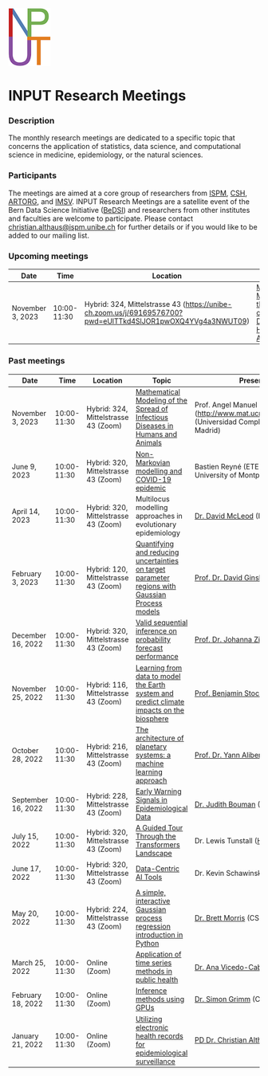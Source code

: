 ![](logo.png)

# INPUT Research Meetings

### Description

The monthly research meetings are dedicated to a specific topic that concerns the application of statistics, data science, and computational science in medicine, epidemiology, or the natural sciences.

### Participants

The meetings are aimed at a core group of researchers from [ISPM](https://www.ispm.unibe.ch), [CSH](https://www.csh.unibe.ch), [ARTORG](https://www.artorg.unibe.ch), and [IMSV](https://www.imsv.unibe.ch). INPUT Research Meetings are a satellite event of the Bern Data Science Initiative ([BeDSI](https://www.bedsi.unibe.ch)) and researchers from other institutes and faculties are welcome to participate. Please contact christian.althaus@ispm.unibe.ch for further details or if you would like to be added to our mailing list.

### Upcoming meetings

Date          | Time          |  Location     |  Topic                                                            |  Presenter
------------- | ------------- | ------------- | ----------------------------------------------------------------- | -------------
November 3, 2023      |  10:00-11:30  |  Hybrid: 324, Mittelstrasse 43 (https://unibe-ch.zoom.us/j/69169576700?pwd=eUlTTkd4SlJOR1pwOXQ4YVg4a3NWUT09) |  [Mathematical Modeling of the Spread of  Infectious Diseases in Humans and Animals]()  |  [Prof. Angel Manuel Ramos del Olmo] (Universidad Complutense de Madrid) | 

### Past meetings

Date          | Time          |  Location     |  Topic                                                            |  Presenter
------------- | ------------- | ------------- | ----------------------------------------------------------------- | -------------
November 3, 2023      |  10:00-11:30  |  Hybrid: 324, Mittelstrasse 43 (Zoom) |  [Mathematical Modeling of the Spread of  Infectious Diseases in Humans and Animals]()  | Prof. Angel Manuel Ramos del Olmo](http://www.mat.ucm.es/~aramosol/) (Universidad Complutense de Madrid) | 
June 9, 2023      |  10:00-11:30  |  Hybrid: 320, Mittelstrasse 43 (Zoom)        |  [Non-Markovian modelling and COVID-19 epidemic]()  |  Bastien Reyné (ETE modelling team, University of Montpellier, CNRS, IRD) | 
April 14, 2023      |  10:00-11:30  |  Hybrid: 320, Mittelstrasse 43 (Zoom)        | Multilocus modelling approaches in evolutionary epidemiology  |  [Dr. David McLeod](https://www.thee.iee.unibe.ch/about_us/team/staff/dr_mcleod_david/index_eng.html) (IEE)
February 3, 2023      |  10:00-11:30  |  Hybrid: 120, Mittelstrasse 43 (Zoom)        |  [Quantifying and reducing uncertainties on target parameter regions with Gaussian Process models](slides/20230203_Ginsbourger_GaussianProcessModels.pdf)  |  [Prof. Dr. David Ginsbourger](https://www.imsv.unibe.ch/about_us/staff/prof_dr_ginsbourger_david/index_eng.html) (IMSV)
December 16, 2022      |  10:00-11:30  |  Hybrid: 320, Mittelstrasse 43 (Zoom)        |  [Valid sequential inference on probability forecast performance](slides/20221216_Ziegel_Sequential_Inference.pdf)  |  [Prof. Dr. Johanna Ziegel](https://www.imsv.unibe.ch/about_us/staff/prof_dr_ziegel_johanna/index_eng.html) (IMSV)
November 25, 2022      |  10:00-11:30  |  Hybrid: 116, Mittelstrasse 43 (Zoom)  |  [Learning from data to model the Earth system and predict climate impacts on the biosphere](slides/20221125_Stocker_ModelEarthSystems.pdf)  |  [Prof. Benjamin Stocker](https://www.geography.unibe.ch/about_us/personen/prof_dr_stocker_benjamin/index_eng.html) (GIUB)
October 28, 2022      |  10:00-11:30  |  Hybrid: 216, Mittelstrasse 43 (Zoom)        |  [The architecture of planetary systems: a machine learning approach](slides/20221028_Alibert_Planetary_Systems.pdf)  |  [Prof. Dr. Yann Alibert](https://www.csh.unibe.ch/about_us/people/professors/prof_dr_alibert_yann/index_eng.html) (CSH)
September 16, 2022      |  10:00-11:30  |  Hybrid: 228, Mittelstrasse 43 (Zoom)        |  [Early Warning Signals in Epidemiological Data](slides/20220916_Bouman_Early_Warning_Signals.pdf)  |  [Dr. Judith Bouman](https://www.ispm.unibe.ch/about_us/staff/bouman_judith/index_eng.html) (ISPM)
July 15, 2022      |  10:00-11:30  |  Hybrid: 320, Mittelstrasse 43 (Zoom)        |  [A Guided Tour Through the Transformers Landscape](slides/20220715_Tunstall_Transformers_Tour.pdf)  |  Dr. Lewis Tunstall ([Hugging Face](https://huggingface.co))
June 17, 2022      |  10:00-11:30  |  Hybrid: 320, Mittelstrasse 43 (Zoom)        |  [Data-Centric AI Tools](https://youtu.be/WFAUgeDa68Y)  |  Dr. Kevin Schawinski ([Modulos](https://www.modulos.ai))
May 20, 2022      |  10:00-11:30  |  Hybrid: 224, Mittelstrasse 43 (Zoom)  |  [A simple, interactive Gaussian process regression introduction in Python](https://github.com/bmorris3/gp_interact)  |  [Dr. Brett Morris](https://www.csh.unibe.ch/about_us/people/postdocs/dr_morris_brett/index_eng.html) (CSH)
March 25, 2022     |  10:00-11:30  |  Online (Zoom) |  [Application of time series methods in public health](slides/20220325_VicedoCabrera_Time_Series.pdf)  |  [Dr. Ana Vicedo-Cabrera](https://www.ispm.unibe.ch/about_us/staff/vicedo_cabrera_ana_maria/index_eng.html) (ISPM)
February 18, 2022  |  10:00-11:30  |  Online (Zoom) |  [Inference methods using GPUs](slides/20220218_Grimm_Inference_Methods.pdf)  |  [Dr. Simon Grimm](https://www.csh.unibe.ch/about_us/people/staff/dr_grimm_simon/index_eng.html) (CSH/ISPM)
January 21, 2022   |  10:00-11:30  |  Online (Zoom) |  [Utilizing electronic health records for epidemiological surveillance](slides/20220120_Althaus_Electronic_Health_Records.pdf)  |  [PD Dr. Christian Althaus](https://www.ispm.unibe.ch/about_us/staff/althaus_christian/index_eng.html) (ISPM)
